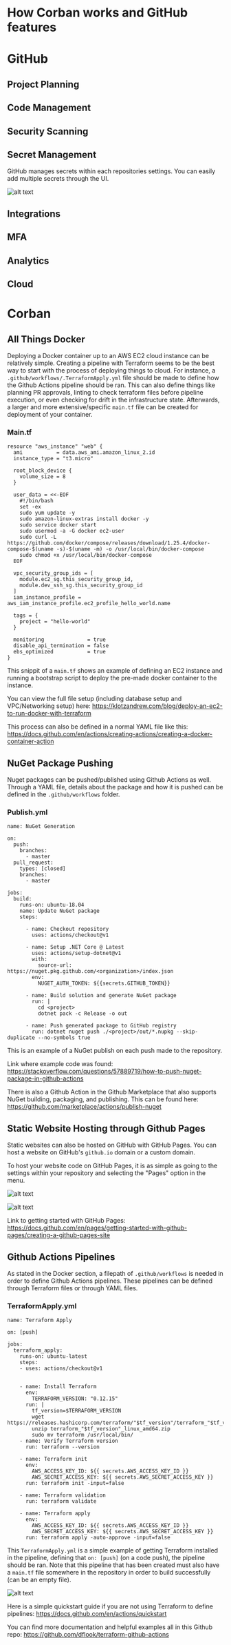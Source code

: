 # How Corban works and GitHub features

# GitHub

## Project Planning

## Code Management

## Security Scanning

## Secret Management
GitHub manages secrets within each repositories settings. You can easily add multiple secrets through the UI.

![alt text](https://miro.medium.com/max/700/1*CcuLAS9gezSz-6d6Lydw3Q.png)

## Integrations

## MFA

## Analytics

## Cloud

# Corban

## All Things Docker
Deploying a Docker container up to an AWS EC2 cloud instance can
be relatively simple. Creating a pipeline with Terraform seems to be the best way to start with the process of deploying things to cloud. For instance, a `.github/workflows/.TerraformApply.yml` file should be made to define how the Github Actions pipeline should be ran. This can also define things like planning PR approvals, linting to check terraform files before pipeline execution, or even checking for drift in the infrastructure state. Afterwards, a larger and more extensive/specific `main.tf` file can be created for deployment of your container.

### Main.tf
```
resource "aws_instance" "web" {
  ami           = data.aws_ami.amazon_linux_2.id
  instance_type = "t3.micro"

  root_block_device {
    volume_size = 8
  }

  user_data = <<-EOF
    #!/bin/bash
    set -ex
    sudo yum update -y
    sudo amazon-linux-extras install docker -y
    sudo service docker start
    sudo usermod -a -G docker ec2-user
    sudo curl -L https://github.com/docker/compose/releases/download/1.25.4/docker-compose-$(uname -s)-$(uname -m) -o /usr/local/bin/docker-compose
    sudo chmod +x /usr/local/bin/docker-compose
  EOF

  vpc_security_group_ids = [
    module.ec2_sg.this_security_group_id,
    module.dev_ssh_sg.this_security_group_id
  ]
  iam_instance_profile = aws_iam_instance_profile.ec2_profile_hello_world.name

  tags = {
    project = "hello-world"
  }

  monitoring              = true
  disable_api_termination = false
  ebs_optimized           = true
}
```

This snippit of a `main.tf` shows an example of defining an EC2 instance and running a bootstrap script to deploy the pre-made docker container to the instance.

You can view the full file setup (including database setup and VPC/Networking setup) here: https://klotzandrew.com/blog/deploy-an-ec2-to-run-docker-with-terraform

This process can also be defined in a normal YAML file like this: https://docs.github.com/en/actions/creating-actions/creating-a-docker-container-action


## NuGet Package Pushing
Nuget packages can be pushed/published using Github Actions as well. Through a YAML file, details about the package and how it is pushed can be defined in the `.github/workflows` folder.

### Publish.yml
```
name: NuGet Generation

on:
  push:
    branches:
      - master
  pull_request:
    types: [closed]
    branches:
      - master

jobs:
  build:
    runs-on: ubuntu-18.04
    name: Update NuGet package
    steps:

      - name: Checkout repository
        uses: actions/checkout@v1

      - name: Setup .NET Core @ Latest
        uses: actions/setup-dotnet@v1
        with:
          source-url: https://nuget.pkg.github.com/<organization>/index.json
        env:
          NUGET_AUTH_TOKEN: ${{secrets.GITHUB_TOKEN}}        

      - name: Build solution and generate NuGet package
        run: |  
          cd <project>
          dotnet pack -c Release -o out  

      - name: Push generated package to GitHub registry
        run: dotnet nuget push ./<project>/out/*.nupkg --skip-duplicate --no-symbols true
```
This is an example of a NuGet publish on each push made to the repository.

Link where example code was found: https://stackoverflow.com/questions/57889719/how-to-push-nuget-package-in-github-actions

There is also a Github Action in the Github Marketplace that also supports NuGet building, packaging, and publishing. This can be found here: https://github.com/marketplace/actions/publish-nuget

## Static Website Hosting through Github Pages
Static websites can also be hosted on GitHub with GitHub Pages. You can host a website on GitHub's `github.io` domain or a custom domain.

To host your website code on GitHub Pages, it is as simple as going to the settings within your repository and selecting the "Pages" option in the menu.

![alt text](https://docs.github.com/assets/images/help/repository/repo-actions-settings.png)

![alt text](https://docs.github.com/assets/images/help/pages/pages-tab.png)

Link to getting started with GitHub Pages: https://docs.github.com/en/pages/getting-started-with-github-pages/creating-a-github-pages-site


## Github Actions Pipelines

As stated in the Docker section, a filepath of `.github/workflows` is needed in order to define Github Actions pipelines. These pipelines can be defined through Terraform files or through YAML files.

### TerraformApply.yml
```
name: Terraform Apply

on: [push]

jobs:
  terraform_apply:
    runs-on: ubuntu-latest
    steps:
    - uses: actions/checkout@v1


    - name: Install Terraform
      env:
        TERRAFORM_VERSION: "0.12.15"
      run: |
        tf_version=$TERRAFORM_VERSION
        wget https://releases.hashicorp.com/terraform/"$tf_version"/terraform_"$tf_version"_linux_amd64.zip
        unzip terraform_"$tf_version"_linux_amd64.zip
        sudo mv terraform /usr/local/bin/
    - name: Verify Terraform version
      run: terraform --version

    - name: Terraform init
      env:
        AWS_ACCESS_KEY_ID: ${{ secrets.AWS_ACCESS_KEY_ID }}
        AWS_SECRET_ACCESS_KEY: ${{ secrets.AWS_SECRET_ACCESS_KEY }}
      run: terraform init -input=false

    - name: Terraform validation
      run: terraform validate

    - name: Terraform apply
      env:
        AWS_ACCESS_KEY_ID: ${{ secrets.AWS_ACCESS_KEY_ID }}
        AWS_SECRET_ACCESS_KEY: ${{ secrets.AWS_SECRET_ACCESS_KEY }}
      run: terraform apply -auto-approve -input=false
```

This `TerraformApply.yml` is a simple example of getting Terraform installed in the pipeline, defining that `on: [push]` (on a code push), the pipeline should be ran. Note that this pipeline that has been created must also have a `main.tf` file somewhere in the repository in order to build successfully (can be an empty file).

![alt text](https://i0.wp.com/wahlnetwork.com/wp-content/uploads/2020/05/image-5.png?resize=1070%2C814&ssl=1)

Here is a simple quickstart guide if you are not using Terraform to define pipelines: https://docs.github.com/en/actions/quickstart


You can find more documentation and helpful examples all in this Github repo: https://github.com/dflook/terraform-github-actions
